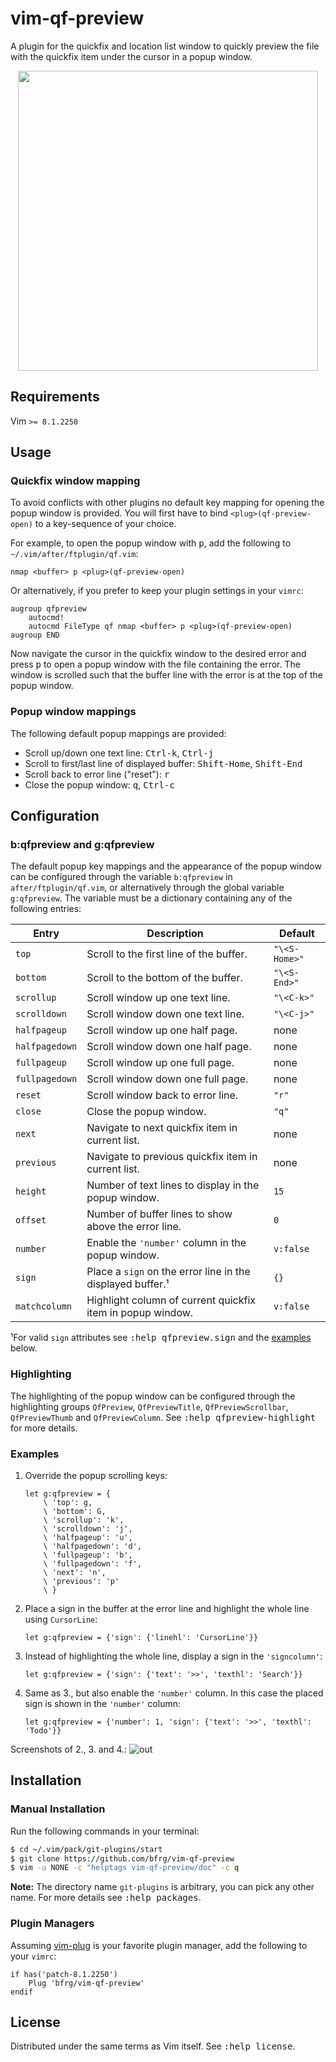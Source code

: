 # vim-qf-preview

A plugin for the quickfix and location list window to quickly preview the file
with the quickfix item under the cursor in a popup window.

<dl>
  <p align="center">
  <a href="https://asciinema.org/a/265817">
    <img src="https://asciinema.org/a/265817.png" width="480">
  </a>
  </p>
</dl>


## Requirements

Vim `>= 8.1.2250`


## Usage

### Quickfix window mapping

To avoid conflicts with other plugins no default key mapping for opening the
popup window is provided. You will first have to bind `<plug>(qf-preview-open)`
to a key-sequence of your choice.

For example, to open the popup window with <kbd>p</kbd>, add the following to
`~/.vim/after/ftplugin/qf.vim`:
```vim
nmap <buffer> p <plug>(qf-preview-open)
```

Or alternatively, if you prefer to keep your plugin settings in your `vimrc`:
```vim
augroup qfpreview
    autocmd!
    autocmd FileType qf nmap <buffer> p <plug>(qf-preview-open)
augroup END
```

Now navigate the cursor in the quickfix window to the desired error and press
<kbd>p</kbd> to open a popup window with the file containing the error. The
window is scrolled such that the buffer line with the error is at the top of the
popup window.

### Popup window mappings

The following default popup mappings are provided:

- Scroll up/down one text line: <kbd>Ctrl-k</kbd>, <kbd>Ctrl-j</kbd>
- Scroll to first/last line of displayed buffer: <kbd>Shift-Home</kbd>,
  <kbd>Shift-End</kbd>
- Scroll back to error line ("reset"): <kbd>r</kbd>
- Close the popup window: <kbd>q</kbd>, <kbd>Ctrl-c</kbd>


## Configuration

### b:qfpreview and g:qfpreview

The default popup key mappings and the appearance of the popup window can be
configured through the variable `b:qfpreview` in `after/ftplugin/qf.vim`, or
alternatively through the global variable `g:qfpreview`. The variable must be a
dictionary containing any of the following entries:

| Entry          | Description                                                | Default       |
| -------------- | ---------------------------------------------------------- | ------------- |
| `top`          | Scroll to the first line of the buffer.                    | `"\<S-Home>"` |
| `bottom`       | Scroll to the bottom of the buffer.                        | `"\<S-End>"`  |
| `scrollup`     | Scroll window up one text line.                            | `"\<C-k>"`    |
| `scrolldown`   | Scroll window down one text line.                          | `"\<C-j>"`    |
| `halfpageup`   | Scroll window up one half page.                            | none          |
| `halfpagedown` | Scroll window down one half page.                          | none          |
| `fullpageup`   | Scroll window up one full page.                            | none          |
| `fullpagedown` | Scroll window down one full page.                          | none          |
| `reset`        | Scroll window back to error line.                          | `"r"`         |
| `close`        | Close the popup window.                                    | `"q"`         |
| `next`         | Navigate to next quickfix item in current list.            | none          |
| `previous`     | Navigate to previous quickfix item in current list.        | none          |
| `height`       | Number of text lines to display in the popup window.       | `15`          |
| `offset`       | Number of buffer lines to show above the error line.       | `0`           |
| `number`       | Enable the `'number'` column in the popup window.          | `v:false`     |
| `sign`         | Place a `sign` on the error line in the displayed buffer.¹ | `{}`          |
| `matchcolumn`  | Highlight column of current quickfix item in popup window. | `v:false`     |

¹For valid `sign` attributes see <kbd>:help qfpreview.sign</kbd> and the
[examples](#examples) below.

### Highlighting

The highlighting of the popup window can be configured through the highlighting
groups `QfPreview`, `QfPreviewTitle`, `QfPreviewScrollbar`, `QfPreviewThumb` and
`QfPreviewColumn`. See <kbd>:help qfpreview-highlight</kbd> for more details.

### Examples

1. Override the popup scrolling keys:
   ```vim
   let g:qfpreview = {
       \ 'top': g,
       \ 'bottom': G,
       \ 'scrollup': 'k',
       \ 'scrolldown': 'j',
       \ 'halfpageup': 'u',
       \ 'halfpagedown': 'd',
       \ 'fullpageup': 'b',
       \ 'fullpagedown': 'f',
       \ 'next': 'n',
       \ 'previous': 'p'
       \ }
   ```
2. Place a sign in the buffer at the error line and highlight the whole line
   using `CursorLine`:
   ```vim
   let g:qfpreview = {'sign': {'linehl': 'CursorLine'}}
   ```
3. Instead of highlighting the whole line, display a sign in the `'signcolumn'`:
   ```vim
   let g:qfpreview = {'sign': {'text': '>>', 'texthl': 'Search'}}
   ```
4. Same as 3., but also enable the `'number'` column. In this case the placed
   sign is shown in the `'number'` column:
   ```vim
   let g:qfpreview = {'number': 1, 'sign': {'text': '>>', 'texthl': 'Todo'}}
   ```

Screenshots of 2., 3. and 4.:
![out](https://user-images.githubusercontent.com/6266600/77472775-b4cdaa00-6e14-11ea-8abd-d55c47fdeda7.png)


## Installation

### Manual Installation

Run the following commands in your terminal:
```bash
$ cd ~/.vim/pack/git-plugins/start
$ git clone https://github.com/bfrg/vim-qf-preview
$ vim -u NONE -c "helptags vim-qf-preview/doc" -c q
```
**Note:** The directory name `git-plugins` is arbitrary, you can pick any other
name. For more details see <kbd>:help packages</kbd>.

### Plugin Managers

Assuming [vim-plug](https://github.com/junegunn/vim-plug) is your favorite
plugin manager, add the following to your `vimrc`:
```vim
if has('patch-8.1.2250')
    Plug 'bfrg/vim-qf-preview'
endif
```


## License

Distributed under the same terms as Vim itself. See <kbd>:help license</kbd>.
